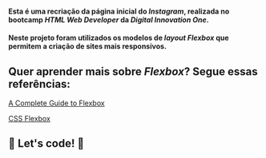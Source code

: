 #### Esta é uma recriação da página inicial do *Instagram*, realizada no bootcamp *HTML Web Developer* da *Digital Innovation One*.
#### Neste projeto foram utilizados os modelos de ***layout Flexbox*** que permitem a criação de sites mais responsivos.



## Quer aprender mais sobre ***Flexbox***? Segue essas referências:

 [A Complete Guide to Flexbox](https://css-tricks.com/snippets/css/a-guide-to-flexbox/)
 
 
 [CSS Flexbox](https://www.w3schools.com/css/css3_flexbox.asp)
 
 ## 🚀 Let's code! 🚀
